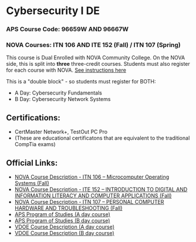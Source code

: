 # Cybersecurity I DE

### APS Course Code: 96659W AND 96667W
### NOVA Courses: ITN 106 AND ITE 152 (Fall) / ITN 107 (Spring)

This course is Dual Enrolled with NOVA Community College. On the NOVA side, this is split into **three** three-credit courses. Students must also register for each course with NOVA. [See instructions here](https://www.nvcc.edu/admissions/dual-enrollment/procedures/contract.html)  

This is a "double block" - so students must register for BOTH: 
- A Day: Cybersecurity Fundamentals
- B Day: Cybersecurity Network Systems

## Certifications:
- CertMaster Network+, TestOut PC Pro
- (These are educational certificatons that are equivalent to the traditional CompTia exams)

## Official Links:
- [NOVA Course Description - ITN 106 – Microcomputer Operating Systems (Fall)](https://www.nvcc.edu/dist/files/sites/academics/summaries/ITN106.pdf)
- [NOVA Course Description - ITE 152 – INTRODUCTION TO DIGITAL AND INFORMATION LITERACY AND COMPUTER APPLICATIONS (Fall)](https://www.nvcc.edu/dist/files/sites/academics/summaries/ITE152.pdf)
- [NOVA Course Description - ITN 107 – PERSONAL COMPUTER HARDWARE AND TROUBLESHOOTING (Fall)](https://www.nvcc.edu/dist/files/sites/academics/summaries/ITN107.pdf)
- [APS Program of Studies (A day course)](https://catalog.apsva.us/career-technical-courses/cybersecurity-i-cybersecurity-fundamentals)
- [APS Program of Studies (B day course)](https://catalog.apsva.us/career-technical-courses/cybersecurity-network-systems)
- [VDOE Course Description (A day course)](https://www.cteresource.org/career-clusters/information-technology/cybersecurity-fundamentals/)
- [VDOE Course Description (B day course)](https://www.cteresource.org/career-clusters/information-technology/cybersecurity-network-systems/)
